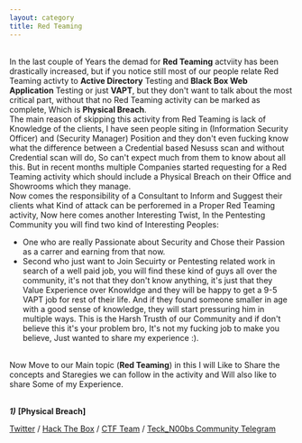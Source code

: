```yaml
---
layout: category
title: Red Teaming
---
```



<br>In the last couple of Years the demad for **Red Teaming** actviity has been drastically increased, but if you notice still most of our people relate Red Teaming activty to **Active Directory** Testing and **Black Box Web Application** Testing or just **VAPT**, but they don't want to talk about the most critical part, without that no Red Teaming activity can be marked as complete, Which is **Physical Breach**.
<br>The main reason of skipping this activity from Red Teaming is lack of Knowledge of the clients, I have seen people siting in (Information Security Officer) and (Security Manager) Position and they don't even fucking know what the difference between a Credential based Nesuss scan and without Credential scan will do, So can't expect much from them to know about all this. But in recent months multiple Companies started requesting for a Red Teaming activity which should include a Physical Breach on their Office and Showrooms which they manage.
<br>Now comes the responsibility of a Consultant to Inform and Suggest their clients what Kind of attack can be perforemed in a Proper Red Teaming activity, Now here comes another Interesting Twist, In the Pentesting Community you will find two kind of Interesting Peoples:

  * One who are really Passionate about Security and Chose their Passion as a carrer and earning from that now.
  * Second who just want to Join Secuirty or Pentesting related work in search of a well paid job, you will find these kind of guys all over the community, it's not that they don't know anything, it's just that they Value Experience over Knowldge and they will be happy to get a 9-5 VAPT job for rest of their life. And if they found someone smaller in age with a good sense of knowledge, they will start pressuring him in multiple ways. This is the Harsh Trusth of our Community and if don't believe this it's your problem bro, It's not my fucking job to make you believe, Just wanted to share my experience :).
  
<br>Now Move to our Main topic (**Red Teaming**) in this I will Like to Share the concepts and Staregies we can follow in the activity and Will also like to share Some of my Experience.


<br> _**1)**_ **[Physical Breach]**


[Twitter](https://twitter.com/Teck__K2) / [Hack The Box](https://www.hackthebox.eu/profile/966) / [CTF Team](https://ctftime.org/team/20102) /
[Teck_N00bs Community Telegram](https://t.me/Teck_N00bs)

<script 
  src="https://www.hackthebox.eu/badge/966">
</script>
